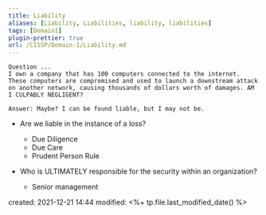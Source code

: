 ```yaml
---
title: Liability
aliases: [Liability, Liabilities, liability, liabilities]
tags: [Domain1]
plugin-prettier: true
url: /CISSP/Domain-1/Liability.md
---
```


```
Question ...
I own a company that has 100 computers connected to the internet. These computers are compromised and used to launch a downstream attack on another network, causing thousands of dollars worth of damages. AM I CULPABLY NEGLIGENT?

Answer: Maybe? I can be found liable, but I may not be.
```

- Are we liable in the instance of a loss?
	- Due Diligence
	- Due Care
	- Prudent Person Rule

- Who is ULTIMATELY responsible for the security within an organization?
	- Senior management

created: 2021-12-21 14:44
modified: <%+ tp.file.last_modified_date() %>